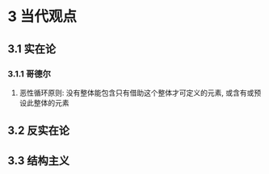 # 3 当代观点

## 3.1 实在论
### 3.1.1 哥德尔
1. 恶性循环原则: 没有整体能包含只有借助这个整体才可定义的元素, 或含有或预设此整体的元素

## 3.2 反实在论

## 3.3 结构主义
